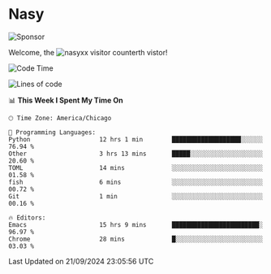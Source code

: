 # Nasy

<!--
<p align="center">
<img height="200" src="https://github-readme-stats.vercel.app/api?username=nasyxx&count_private=true&show_icons=true&theme=dracula&include_all_commits=true"/>
<img height="200" src="https://github-readme-stats.vercel.app/api/top-langs/?username=nasyxx&theme=dracula&hide=html,jupyter+notebook&count_private=true&show_icons=true"/>
</p>

  
----------------
-->

![Sponsor](https://img.shields.io/static/v1.svg?label=Sponsor&message=%E2%9D%A4&logo=GitHub&style=flat&color=pink)
 
Welcome, the ![nasyxx visitor counter](https://count.getloli.com/get/@nasyxx?theme=rule34)th vistor!
 
<!--START_SECTION:waka-->
![Code Time](http://img.shields.io/badge/Code%20Time-4%2C650%20hrs%202%20mins-blue)

![Lines of code](https://img.shields.io/badge/From%20Hello%20World%20I%27ve%20Written-0%20lines%20of%20code-blue)

📊 **This Week I Spent My Time On** 

```text
🕑︎ Time Zone: America/Chicago

💬 Programming Languages: 
Python                   12 hrs 1 min        ███████████████████░░░░░░   76.94 % 
Other                    3 hrs 13 mins       █████░░░░░░░░░░░░░░░░░░░░   20.60 % 
TOML                     14 mins             ░░░░░░░░░░░░░░░░░░░░░░░░░   01.58 % 
fish                     6 mins              ░░░░░░░░░░░░░░░░░░░░░░░░░   00.72 % 
Git                      1 min               ░░░░░░░░░░░░░░░░░░░░░░░░░   00.16 % 

🔥 Editors: 
Emacs                    15 hrs 9 mins       ████████████████████████░   96.97 % 
Chrome                   28 mins             █░░░░░░░░░░░░░░░░░░░░░░░░   03.03 % 
```


 Last Updated on 21/09/2024 23:05:56 UTC
<!--END_SECTION:waka-->

<!-- ![visitors](https://visitor-badge.laobi.icu/badge?page_id=nasyxx.nasyxx) -->
